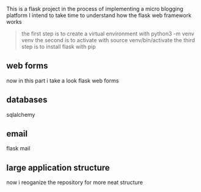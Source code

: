 This is a flask project
in the process of implementing a micro blogging platform I intend to take time to understand how the flask web framework works

> the first step is to create a virtual environment with python3 -m venv venv
> the second is to activate with source venv/bin/activate
> the third step is to install flask with pip


web forms
---------

now in this part i take a look flask web forms


databases
----------

sqlalchemy


email
-----

flask mail


large application structure
---------------------------

now i reoganize the repository for more neat structure
